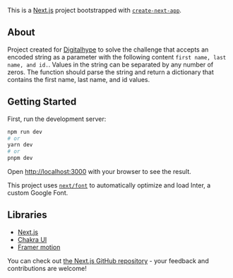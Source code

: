 This is a [Next.js](https://nextjs.org/) project bootstrapped with [`create-next-app`](https://github.com/vercel/next.js/tree/canary/packages/create-next-app).

## About

Project created for [Digitalhype](https://digitalhype.mx/) to solve the challenge that accepts an encoded string as a parameter with the following content
`first name, last name, and id.`.
Values in the string can be separated by any number of zeros.
The function should parse the string and return a dictionary that contains the
first name, last name, and id values.

## Getting Started

First, run the development server:

```bash
npm run dev
# or
yarn dev
# or
pnpm dev
```

Open [http://localhost:3000](http://localhost:3000) with your browser to see the result.

This project uses [`next/font`](https://nextjs.org/docs/basic-features/font-optimization) to automatically optimize and load Inter, a custom Google Font.

## Libraries

- [Next.js](https://nextjs.org/docs)
- [Chakra UI](https://chakra-ui.com/)
- [Framer motion](https://www.framer.com/motion/)

You can check out [the Next.js GitHub repository](https://github.com/vercel/next.js/) - your feedback and contributions are welcome!
